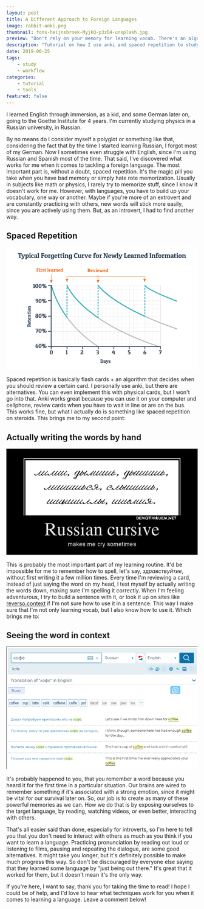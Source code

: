 ```yaml
---
layout: post
title: A Different Approach to Foreign Languages
image: rabbit-anki.png
thumbnail: fons-heijnsbroek-MyjkQ-p3zD4-unsplash.jpg
preview: "Don't rely on your memory for learning vocab. There's an algorithm for that."
description: "Tutorial on how I use anki and spaced repetition to study foreign languages."
date: 2019-06-25
tags:
    - study
    - workflow
categories:
    - tutorial
    - tools
featured: false
---
```


I learned English through immersion, as a kid, and some German later on, going to the Goethe Institute for 4 years. I'm currently studying physics in a Russian university, in Russian.

By no means do I consider myself a polyglot or something like that, considering the fact that by the time I started learning Russian, I forgot most of my German. Now I sometimes even struggle with English, since I'm using Russian and Spanish most of the time. That said, I've discovered what works for me when it comes to tackling a foreign language. The most important part is, without a doubt, spaced repetition. It's the magic pill you take when you have bad memory or simply hate rote memorization. Usually in subjects like math or physics, I rarely try to memorize stuff, since I know it doesn't work for me. However, with languages, you have to build up your vocabulary, one way or another. Maybe if you're more of an extrovert and are constantly practicing with others, new words will stick more easily, since you are actively using them. But, as an introvert, I had to find another way. 

## Spaced Repetition

<img style='object-fit: contain' src="spaced-rep.png" atl="">

Spaced repetition is basically flash cards + an algorithm that decides when you should review a certain card. I personally use anki, but there are alternatives. You can even implement this with physical cards, but I won't go into that. Anki works great because you can use it on your computer and cellphone, review cards when you have to wait in line or are on the bus. This works fine, but what I actually do is something like spaced repetition on steroids. This brings me to my second point:

## Actually writing the words by hand

<img style='object-fit: contain' src="russian-cursive.jpg" atl="">

This is probably the most important part of my learning routine. It'd be impossible for me to remember how to spell, let's say, *здравствуйтие*, without first writing it a few million times. Every time I'm reviewing a card, instead of just saying the word on my head, I test myself by actually writing the words down, making sure I'm spelling it correctly. When I'm feeling adventurous, I try to build a sentence with it, or look it up on sites like [reverso.context](https://context.reverso.net/translation/) if I'm not sure how to use it in a sentence. This way I make sure that I'm not only learning vocab, but I also know how to use it. Which brings me to:

## Seeing the word in context

<img style='object-fit: contain' src="context.png" atl="">

It's probably happened to you, that you remember a word because you heard it for the first time in a particular situation. Our brains are wired to remember something if it's associated with a strong emotion, since it might be vital for our survival later on. So, our job is to create as many of these powerful memories as we can. How we do that is by exposing ourselves to the target language, by reading, watching videos, or even better, interacting with others.

That's all easier said than done, especially for introverts, so I'm here to tell you that you don't need to interact with others as much as you think if you want to learn a language. Practicing pronunciation by reading out loud or listening to films, pausing and repeating the dialogue, are some good alternatives. It might take you longer, but it's definitely possible to make much progress this way. So don't be discouraged by everyone else saying that they learned some language by "just being out there." It's great that it worked for them, but it doesn't mean it's the only way.

If you're here, I want to say, thank you for taking the time to read! I hope I could be of help, and I'd love to hear what techniques work for you when it comes to learning a language. Leave a comment below!

